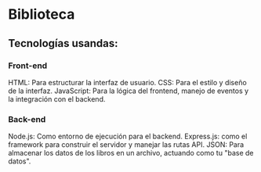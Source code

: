 # Biblioteca

## Tecnologías usandas:

### Front-end
HTML: Para estructurar la interfaz de usuario.
CSS: Para el estilo y diseño de la interfaz.
JavaScript: Para la lógica del frontend, manejo de eventos y la integración con el backend.
### Back-end
Node.js: Como entorno de ejecución para el backend.
Express.js: como el framework para construir el servidor y manejar las rutas API.
JSON: Para almacenar los datos de los libros en un archivo, actuando como tu "base de datos".
